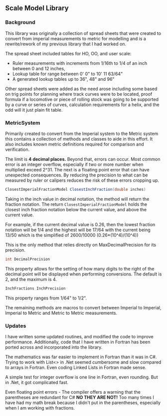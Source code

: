 ## Scale Model Library

### Background

This library was originally a collection of spread sheets that were created to convert from imperial measurements to metric for modelling and is a rewrite/rework of my previous library that I had worked on.

The spread sheet included tables for HO, OO, and user scale:
- Ruler measurements with increments from 1/16th to 1/4 of an inch between 0 and 12 inches,
- Lookup table for range between 0' 0" to 10' 11 63/64"
- A generated lookup tables up to 36", 48" and 96"

Other spread sheets were added as the need arose including some based on trig points for planning where track curves were to be located, proof formula if a locomotive or piece of rolling stock was going to be supported by a curve or series of curves, calculation requirements for a helix, and the odd will it just plain fit table.

### MetricSystem

Primarily created to convert from the Imperial system to the Metric system this contains a collection of methods and classes to aide in this effort.  It also includes known metric definitions required for comparison and verification.

The limit is **4 decimal places.**  Beyond that, errors can occur.  Most common error is an integer overflow, especially if two or more number when multiplied exceed 2^31.  The next is a floating point error that can have unexpected consequences.  By reducing the precision to what can be measured by ruler or calipers reduces the risk of these errors cropping up.

```c#
ClosestImperialFractionModel ClosestInchFraction(double inches)
```

Taking in the inch value in decimal notation, the method will return the fraction notation.  The return ```ClosestImperialFractionModel``` holds the closest inch fraction notation below the current value, and above the current value.

For example, if the current decimal value is 0.26, then the lowest fraction notation will be 1/4 and the highest will be 17/64 with the current being 13/50 which is the simplified of 2600/10000 (0.26*(10^4)/(10^4))

This is the only method that relies directly on MaxDecimalPrecision for its precision.

```c#
int DecimalPrecision
```

This property allows for the setting of how many digits to the right of the decimal point will be displayed when performing conversions.  The default is 2, and the maximum is 4.

```c#
InchFractions InchPrecision
```

This property ranges from 1/64" to 1/2".

The remaining methods are macros to convert between Imperial to Imperial, Imperial to Metric and Metric to Metric measurements.

### Updates

I have written some updated routines, and modified the code to improve performance.  Additionally, code that I have written in Fortran has been ported across and incorporated into the library.

The mathematics was far easier to implement in Fortran than it was in C#.  Trying to work with List<> in .Net seemed cumbersome and slow compared to arrays in Fortran.  Even coding Linked Lists in Fortran made sense.

A simple test for integer overflow is one line in Fortran, even rounding.  But in .Net, it got complicated fast.

Even floating point errors - The compiler offers a warning that the parentheses are redundant for C# **NO THEY ARE NOT!** Too many times I have had my math break because I didn't put in the parentheses, especially when I am working with fractions.